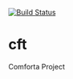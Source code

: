 [![Build Status](https://travis-ci.org/ecosoft-odoo/cft.svg?branch=master)](https://travis-ci.org/ecosoft-odoo/cft)


# cft

Comforta Project
